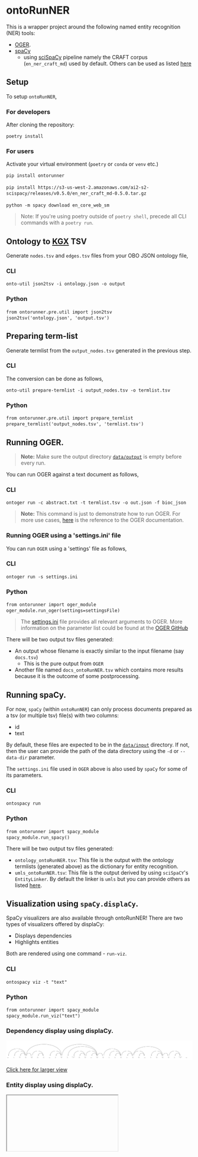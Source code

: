 # ontoRunNER

This is a wrapper project around the following named entity recognition (NER) tools:
 - [OGER](https://github.com/OntoGene/OGER).
 - [spaCy](https://spacy.io)
   - using [sciSpaCy](https://scispacy.apps.allenai.org) pipeline 
   namely the CRAFT corpus (`en_ner_craft_md`) used by default. Others can be used as listed [here](https://github.com/allenai/scispacy#available-models)



## Setup
To setup `ontoRunNER`,
### For developers

After cloning the repository:
```
poetry install
```
### For users

Activate your virtual environment (`poetry` or `conda` or `venv` etc.)
```
pip install ontorunner

pip install https://s3-us-west-2.amazonaws.com/ai2-s2-scispacy/releases/v0.5.0/en_ner_craft_md-0.5.0.tar.gz

python -m spacy download en_core_web_sm
```
> Note: If you're using poetry outside of `poetry shell`, precede all CLI commands with a `poetry run`.

## Ontology to [KGX](https://github.com/biolink/kgx) TSV

Generate `nodes.tsv` and `edges.tsv` files from your OBO JSON ontology file,

### CLI
```
onto-util json2tsv -i ontology.json -o output
```
### Python
```
from ontorunner.pre.util import json2tsv
json2tsv('ontology.json', 'output.tsv')
```

## Preparing term-list

Generate termlist from the `output_nodes.tsv` generated in the previous step.
### CLI
The conversion can be done as follows,
```
onto-util prepare-termlist -i output_nodes.tsv -o termlist.tsv
```

### Python
```
from ontorunner.pre.util import prepare_termlist
prepare_termlist('output_nodes.tsv', 'termlist.tsv')
```

## Running OGER.

> **Note:** Make sure the output directory [`data/output`](https://github.com/monarch-initiative/ontorunner/tree/master/data/output) is empty before every run.

You can run OGER against a text document as follows,

### CLI
```
ontoger run -c abstract.txt -t termlist.tsv -o out.json -f bioc_json
```

> **Note:** This command is just to demonstrate how to run OGER.
> For more use cases, [here](https://github.com/OntoGene/OGER/wiki/run)
> is the reference to the OGER documentation.

### Running OGER using a 'settings.ini' file

You can run `OGER` using a 'settings' file as follows,

### CLI
```
ontoger run -s settings.ini
```

### Python
```
from ontorunner import oger_module
oger_module.run_oger(settings=settingsFile)
```
> The [settings.ini](https://github.com/monarch-initiative/ontorunner/blob/master/ontorunner/settings.ini) file provides all relevant arguments to OGER. More information on the parameter list could be found at the [OGER GitHub](https://github.com/OntoGene/OGER/wiki/run#parameter-index)

There will be two output tsv files generated:
 - An output whose filename is exactly similar to the input filename (say `docs.tsv`)
     - This is the pure output from `OGER`
 - Another file named `docs_ontoRunNER.tsv` which contains more results because it is the outcome of some postprocessing.

## Running spaCy.
For now, `spaCy` (within `ontoRunNER`) can only process documents prepared as a tsv 
(or multiple tsv) file(s) with two columns:
 - id
 - text

By default, these files are expected to be in the [`data/input`](https://github.com/monarch-initiative/ontorunner/tree/master/data/input) directory. If not, then the user can provide the path of the data directory using the `-d` or `--data-dir` parameter.

The `settings.ini` file used in `OGER` above is also used by `spaCy` for some of its parameters.
 ### CLI
```
ontospacy run
```

### Python
```
from ontorunner import spacy_module
spacy_module.run_spacy()
```
There will be two output tsv files generated:
 - `ontology_ontoRunNER.tsv`: This file is the output with the ontology termlists (generated above) as the dictionary for entity recognition.
 - `umls_ontoRunNER.tsv`: This file is the output derived by using `sciSpaCY`'s `EntityLinker`. By default the linker is `umls` but you can provide others as listed [here](https://github.com/allenai/scispacy#entitylinker).

 ## Visualization using `spaCy.displaCy`.

SpaCy visualizers are also available through ontoRunNER! There are two types of visualizers offered by displaCy:
 - Displays dependencies
 - Highlights entities

Both are rendered using one command - `run-viz`.
 ### CLI
```
ontospacy viz -t "text" 
```

### Python
```
from ontorunner import spacy_module
spacy_module.run_viz("text")
```
 ### Dependency display using displaCy.

 ![Sentence Dependency](../../data/images/example_dependency.svg)

 [Click here for larger view](https://raw.githubusercontent.com/monarch-initiative/ontorunner/master/data/images/example_dependency.svg)

 ### Entity display using displaCy. 
<iframe>
<!DOCTYPE html><html lang="en"><head><title>displaCy</title></head><body style="font-size: 16px; font-family: -apple-system, BlinkMacSystemFont, 'Segoe UI', Helvetica, Arial, sans-serif, 'Apple Color Emoji', 'Segoe UI Emoji', 'Segoe UI Symbol'; padding: 4rem 2rem; direction: ltr"><figure style="margin-bottom: 6rem"><div class="entities" style="line-height: 2.5; direction: ltr">A<mark class="entity" style="background: #ddd; padding: 0.45em 0.6em; margin: 0 0.25em; line-height: 1; border-radius: 0.35em;">bacterial<span style="font-size: 0.8em; font-weight: bold; line-height: 1; border-radius: 0.35em; vertical-align: middle; margin-left: 0.5rem">TAXON</span></mark> isolate, designated <mark class="entity" style="background: #ddd; padding: 0.45em 0.6em; margin: 0 0.25em; line-height: 1; border-radius: 0.35em;">strain<span style="font-size: 0.8em; font-weight: bold; line-height: 1; border-radius: 0.35em; vertical-align: middle; margin-left: 0.5rem">PATO:0001034 [ strain ]</span></mark> SZ,was obtained from noncontaminated <mark class="entity" style="background: #ddd; padding: 0.45em 0.6em; margin: 0 0.25em; line-height: 1; border-radius: 0.35em;">creek<span style="font-size: 0.8em; font-weight: bold; line-height: 1; border-radius: 0.35em; vertical-align: middle; margin-left: 0.5rem">ENVO:00000023 [ stream ]</span></mark> <mark class="entity" style="background: #ddd; padding: 0.45em 0.6em; margin: 0 0.25em; line-height: 1; border-radius: 0.35em;">sediment<span style="font-size: 0.8em; font-weight: bold; line-height: 1; border-radius: 0.35em; vertical-align: middle; margin-left: 0.5rem">ENVO:00002007 [ sediment ]</span></mark> <mark class="entity" style="background: #ddd; padding: 0.45em 0.6em; margin: 0 0.25em; line-height: 1; border-radius: 0.35em;">microcosms<span style="font-size: 0.8em; font-weight: bold; line-height: 1; border-radius: 0.35em; vertical-align: middle; margin-left: 0.5rem">TAXON</span></mark> based on its ability to derive <mark class="entity" style="background: #ddd; padding: 0.45em 0.6em; margin: 0 0.25em; line-height: 1; border-radius: 0.35em;">energy<span style="font-size: 0.8em; font-weight: bold; line-height: 1; border-radius: 0.35em; vertical-align: middle; margin-left: 0.5rem">PATO:0001021 [ energy ]</span></mark> from <mark class="entity" style="background: #ddd; padding: 0.45em 0.6em; margin: 0 0.25em; line-height: 1; border-radius: 0.35em;">acetate<span style="font-size: 0.8em; font-weight: bold; line-height: 1; border-radius: 0.35em; vertical-align: middle; margin-left: 0.5rem">CHEBI</span></mark> <mark class="entity" style="background: #ddd; padding: 0.45em 0.6em; margin: 0 0.25em; line-height: 1; border-radius: 0.35em;">oxidation<span style="font-size: 0.8em; font-weight: bold; line-height: 1; border-radius: 0.35em; vertical-align: middle; margin-left: 0.5rem">MOP:0000568 [ oxidation ]</span></mark> coupled to <mark class="entity" style="background: #ddd; padding: 0.45em 0.6em; margin: 0 0.25em; line-height: 1; border-radius: 0.35em;">tetrachloroethene<span style="font-size: 0.8em; font-weight: bold; line-height: 1; border-radius: 0.35em; vertical-align: middle; margin-left: 0.5rem">CHEBI:17300 [ tetrachloroethene ]</span></mark>.</div></figure></body></html>
</iframe>